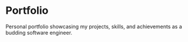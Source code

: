 # Portfolio
Personal portfolio showcasing my projects, skills, and achievements as a budding software engineer.
